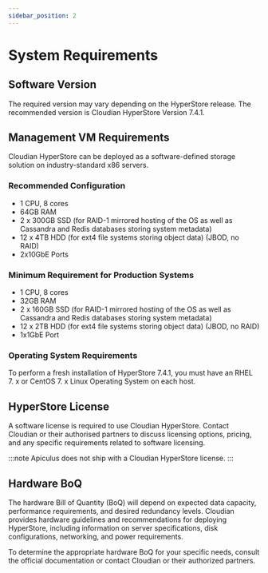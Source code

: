 ```yaml
---
sidebar_position: 2
---
```

# System Requirements

## Software Version

The required version may vary depending on the HyperStore release. The recommended version is Cloudian HyperStore Version 7.4.1.

## Management VM Requirements

Cloudian HyperStore can be deployed as a software-defined storage solution on industry-standard x86 servers.

### Recommended Configuration

- 1 CPU, 8 cores 
- 64GB RAM
- 2 x 300GB SSD (for RAID-1 mirrored hosting of the OS as well as Cassandra and Redis databases storing system metadata) 
- 12 x 4TB HDD (for ext4 file systems storing object data) (JBOD, no RAID)
- 2x10GbE Ports

### Minimum Requirement for Production Systems 

- 1 CPU, 8 cores 
- 32GB RAM 
- 2 x 160GB SSD (for RAID-1 mirrored hosting of the OS as well as Cassandra and Redis databases storing system metadata) 
- 12 x 2TB HDD (for ext4 file systems storing object data) (JBOD, no RAID)
- 1x1GbE Port

### Operating System Requirements

To perform a fresh installation of HyperStore 7.4.1, you must have an RHEL 7. x or CentOS 7. x Linux Operating System on each host.

## HyperStore License

A software license is required to use Cloudian HyperStore. Contact Cloudian or their authorised partners to discuss licensing options, pricing, and any specific requirements related to software licensing. 

:::note
Apiculus does not ship with a Cloudian HyperStore license.
:::

## Hardware BoQ

The hardware Bill of Quantity (BoQ) will depend on expected data capacity, performance requirements, and desired redundancy levels. Cloudian provides hardware guidelines and recommendations for deploying HyperStore, including information on server specifications, disk configurations, networking, and power requirements.

To determine the appropriate hardware BoQ for your specific needs, consult the official documentation or contact Cloudian or their authorized partners.

